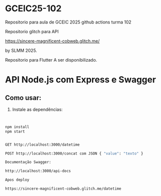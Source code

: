 # GCEIC25-102
Repositorio para aula de GCEIC 2025 github actions turma 102

Repositorio glitch para API

https://sincere-magnificent-cobweb.glitch.me/

by SLMM 2025.

Repositorio para Flutter A ser disponibilizado.



# API Node.js com Express e Swagger

## Como usar:

1. Instale as dependências:

```bash


npm install
npm start


GET http://localhost:3000/datetime

POST http://localhost:3000/concat com JSON { "value": "texto" }

Documentação Swagger:

http://localhost:3000/api-docs

Apos deploy

https://sincere-magnificent-cobweb.glitch.me/datetime

